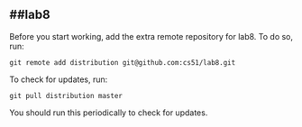 
##lab8
-----
Before you start working, add the extra remote repository for lab8. To do so, run:

`git remote add distribution git@github.com:cs51/lab8.git`

To check for updates, run:

`git pull distribution master`

You should run this periodically to check for updates.